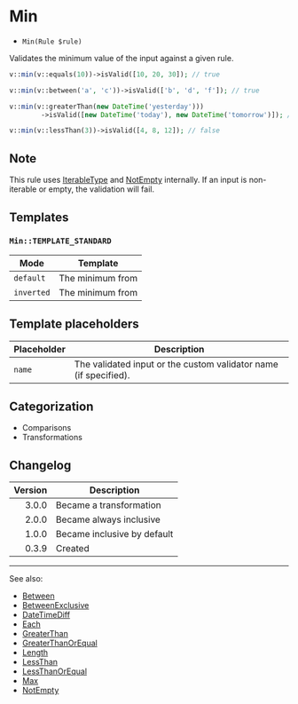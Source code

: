 # Min

- `Min(Rule $rule)`

Validates the minimum value of the input against a given rule.

```php
v::min(v::equals(10))->isValid([10, 20, 30]); // true

v::min(v::between('a', 'c'))->isValid(['b', 'd', 'f']); // true

v::min(v::greaterThan(new DateTime('yesterday')))
        ->isValid([new DateTime('today'), new DateTime('tomorrow')]); // true

v::min(v::lessThan(3))->isValid([4, 8, 12]); // false
```

## Note

This rule uses [IterableType](IterableType.md) and [NotEmpty](NotEmpty.md) internally. If an input is non-iterable or
empty, the validation will fail.

## Templates

### `Min::TEMPLATE_STANDARD`

| Mode       | Template         |
|------------|------------------|
| `default`  | The minimum from |
| `inverted` | The minimum from |

## Template placeholders

| Placeholder | Description                                                      |
|-------------|------------------------------------------------------------------|
| `name`      | The validated input or the custom validator name (if specified). |

## Categorization

- Comparisons
- Transformations

## Changelog

| Version | Description                 |
|--------:|-----------------------------|
|   3.0.0 | Became a transformation     |
|   2.0.0 | Became always inclusive     |
|   1.0.0 | Became inclusive by default |
|   0.3.9 | Created                     |

***
See also:

- [Between](Between.md)
- [BetweenExclusive](BetweenExclusive.md)
- [DateTimeDiff](DateTimeDiff.md)
- [Each](Each.md)
- [GreaterThan](GreaterThan.md)
- [GreaterThanOrEqual](GreaterThanOrEqual.md)
- [Length](Length.md)
- [LessThan](LessThan.md)
- [LessThanOrEqual](LessThanOrEqual.md)
- [Max](Max.md)
- [NotEmpty](NotEmpty.md)
